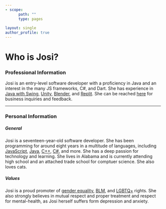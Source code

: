 ```yaml
---
- scope:
      path: ""
      type: pages
    
layout: single
author_profile: true
---
```


# Who is Josi?

### Professional Information

Josi is an entry-level software developer with a proficiency in Java and an interest in the many JS frameworks, C#, and Dart. She has experience in [Java with Swing](https://en.wikipedia.org/wiki/Swing_(Java)), [Unity](https://en.wikipedia.org/wiki/Unity_(game_engine)), [Blender](https://en.wikipedia.org/wiki/Blender_(software)), and [Replit](https://en.wikipedia.org/wiki/Replit). She can be reached [here](/_pages/contact) for business inquiries and feedback.

---

### Personal Information

##### General

Josi is a seventeen-year-old software developer. She has been programming for around eight years in a multitude of languages, including [JavaScript](https://en.wikipedia.org/wiki/JavaScript), [Java](https://en.wikipedia.org/wiki/Java_(programming_language)), [C++](https://en.wikipedia.org/wiki/C%2B%2B), [C#](https://en.wikipedia.org/wiki/C_Sharp_(programming_language)), and more. She has a deep passion for technology and learning. She lives in Alabama and is currently attending high school and an attached trade school for comptuer science. She also loves cats.

##### Values

Josi is a proud promoter of [gender equality](https://en.wikipedia.org/wiki/Gender_equality), [BLM](https://en.wikipedia.org/wiki/Black_Lives_Matter), and [LGBTQ+](https://en.wikipedia.org/wiki/LGBT) rights. She also strongly believes in mutual respect and proper treatment and respect for mental-health, as Josi herself suffers form depression and anxiety.